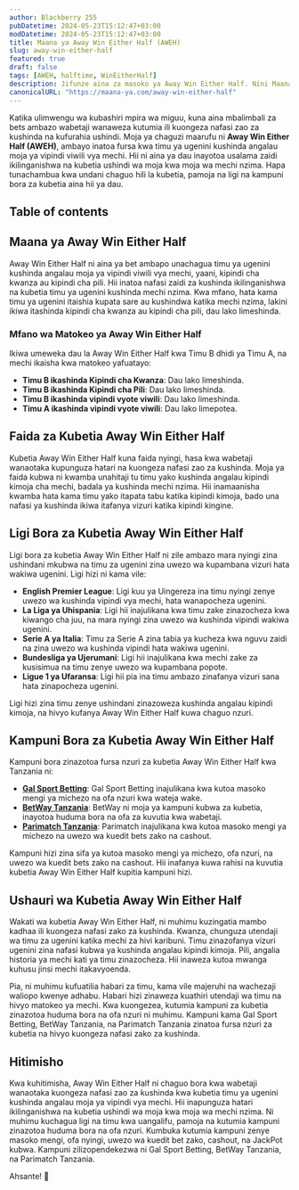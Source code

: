 ```yaml
---
author: Blackberry 255
pubDatetime: 2024-05-23T15:12:47+03:00
modDatetime: 2024-05-23T15:12:47+03:00
title: Maana ya Away Win Either Half (AWEH)
slug: away-win-either-half
featured: true
draft: false
tags: [AWEH, halftime, WinEitherHalf]
description: Jifunze aina za masoko ya Away Win Either Half. Nini Maana ya AWEH Kwenye Betting
canonicalURL: "https://maana-ya.com/away-win-either-half"
---
```


Katika ulimwengu wa kubashiri mpira wa miguu, kuna aina mbalimbali za bets ambazo wabetaji wanaweza kutumia ili kuongeza nafasi zao za kushinda na kufurahia ushindi. Moja ya chaguzi maarufu ni **Away Win Either Half (AWEH)**, ambayo inatoa fursa kwa timu ya ugenini kushinda angalau moja ya vipindi viwili vya mechi. Hii ni aina ya dau inayotoa usalama zaidi ikilinganishwa na kubetia ushindi wa moja kwa moja wa mechi nzima. Hapa tunachambua kwa undani chaguo hili la kubetia, pamoja na ligi na kampuni bora za kubetia aina hii ya dau.

## Table of contents

## Maana ya Away Win Either Half

Away Win Either Half ni aina ya bet ambapo unachagua timu ya ugenini kushinda angalau moja ya vipindi viwili vya mechi, yaani, kipindi cha kwanza au kipindi cha pili. Hii inatoa nafasi zaidi za kushinda ikilinganishwa na kubetia timu ya ugenini kushinda mechi nzima. Kwa mfano, hata kama timu ya ugenini itaishia kupata sare au kushindwa katika mechi nzima, lakini ikiwa itashinda kipindi cha kwanza au kipindi cha pili, dau lako limeshinda.

### Mfano wa Matokeo ya Away Win Either Half

Ikiwa umeweka dau la Away Win Either Half kwa Timu B dhidi ya Timu A, na mechi ikaisha kwa matokeo yafuatayo:

- **Timu B ikashinda Kipindi cha Kwanza**: Dau lako limeshinda.
- **Timu B ikashinda Kipindi cha Pili**: Dau lako limeshinda.
- **Timu B ikashinda vipindi vyote viwili**: Dau lako limeshinda.
- **Timu A ikashinda vipindi vyote viwili**: Dau lako limepotea.

## Faida za Kubetia Away Win Either Half

Kubetia Away Win Either Half kuna faida nyingi, hasa kwa wabetaji wanaotaka kupunguza hatari na kuongeza nafasi zao za kushinda. Moja ya faida kubwa ni kwamba unahitaji tu timu yako kushinda angalau kipindi kimoja cha mechi, badala ya kushinda mechi nzima. Hii inamaanisha kwamba hata kama timu yako itapata tabu katika kipindi kimoja, bado una nafasi ya kushinda ikiwa itafanya vizuri katika kipindi kingine.

## Ligi Bora za Kubetia Away Win Either Half

Ligi bora za kubetia Away Win Either Half ni zile ambazo mara nyingi zina ushindani mkubwa na timu za ugenini zina uwezo wa kupambana vizuri hata wakiwa ugenini. Ligi hizi ni kama vile:

- **English Premier League**: Ligi kuu ya Uingereza ina timu nyingi zenye uwezo wa kushinda vipindi vya mechi, hata wanapocheza ugenini.
- **La Liga ya Uhispania**: Ligi hii inajulikana kwa timu zake zinazocheza kwa kiwango cha juu, na mara nyingi zina uwezo wa kushinda vipindi wakiwa ugenini.
- **Serie A ya Italia**: Timu za Serie A zina tabia ya kucheza kwa nguvu zaidi na zina uwezo wa kushinda vipindi hata wakiwa ugenini.
- **Bundesliga ya Ujerumani**: Ligi hii inajulikana kwa mechi zake za kusisimua na timu zenye uwezo wa kupambana popote.
- **Ligue 1 ya Ufaransa**: Ligi hii pia ina timu ambazo zinafanya vizuri sana hata zinapocheza ugenini.

Ligi hizi zina timu zenye ushindani zinazoweza kushinda angalau kipindi kimoja, na hivyo kufanya Away Win Either Half kuwa chaguo nzuri.

## Kampuni Bora za Kubetia Away Win Either Half

Kampuni bora zinazotoa fursa nzuri za kubetia Away Win Either Half kwa Tanzania ni:

- [**Gal Sport Betting**](http://bet-link.top/gsb/register): Gal Sport Betting inajulikana kwa kutoa masoko mengi ya michezo na ofa nzuri kwa wateja wake.
- [**BetWay Tanzania**](http://bet-link.top/betway/register): BetWay ni moja ya kampuni kubwa za kubetia, inayotoa huduma bora na ofa za kuvutia kwa wabetaji.
- [**Parimatch Tanzania**](http://bet-link.top/pmatch/register): Parimatch inajulikana kwa kutoa masoko mengi ya michezo na uwezo wa kuedit bets zako na cashout.

Kampuni hizi zina sifa ya kutoa masoko mengi ya michezo, ofa nzuri, na uwezo wa kuedit bets zako na cashout. Hii inafanya kuwa rahisi na kuvutia kubetia Away Win Either Half kupitia kampuni hizi.

## Ushauri wa Kubetia Away Win Either Half

Wakati wa kubetia Away Win Either Half, ni muhimu kuzingatia mambo kadhaa ili kuongeza nafasi zako za kushinda. Kwanza, chunguza utendaji wa timu za ugenini katika mechi za hivi karibuni. Timu zinazofanya vizuri ugenini zina nafasi kubwa ya kushinda angalau kipindi kimoja. Pili, angalia historia ya mechi kati ya timu zinazocheza. Hii inaweza kutoa mwanga kuhusu jinsi mechi itakavyoenda.

Pia, ni muhimu kufuatilia habari za timu, kama vile majeruhi na wachezaji waliopo kwenye adhabu. Habari hizi zinaweza kuathiri utendaji wa timu na hivyo matokeo ya mechi. Kwa kuongezea, kutumia kampuni za kubetia zinazotoa huduma bora na ofa nzuri ni muhimu. Kampuni kama Gal Sport Betting, BetWay Tanzania, na Parimatch Tanzania zinatoa fursa nzuri za kubetia na hivyo kuongeza nafasi zako za kushinda.

## Hitimisho

Kwa kuhitimisha, Away Win Either Half ni chaguo bora kwa wabetaji wanaotaka kuongeza nafasi zao za kushinda kwa kubetia timu ya ugenini kushinda angalau moja ya vipindi vya mechi. Hii inapunguza hatari ikilinganishwa na kubetia ushindi wa moja kwa moja wa mechi nzima. Ni muhimu kuchagua ligi na timu kwa uangalifu, pamoja na kutumia kampuni zinazotoa huduma bora na ofa nzuri. Kumbuka kutumia kampuni zenye masoko mengi, ofa nyingi, uwezo wa kuedit bet zako, cashout, na JackPot kubwa. Kampuni zilizopendekezwa ni Gal Sport Betting, BetWay Tanzania, na Parimatch Tanzania.

Ahsante! 🙏
